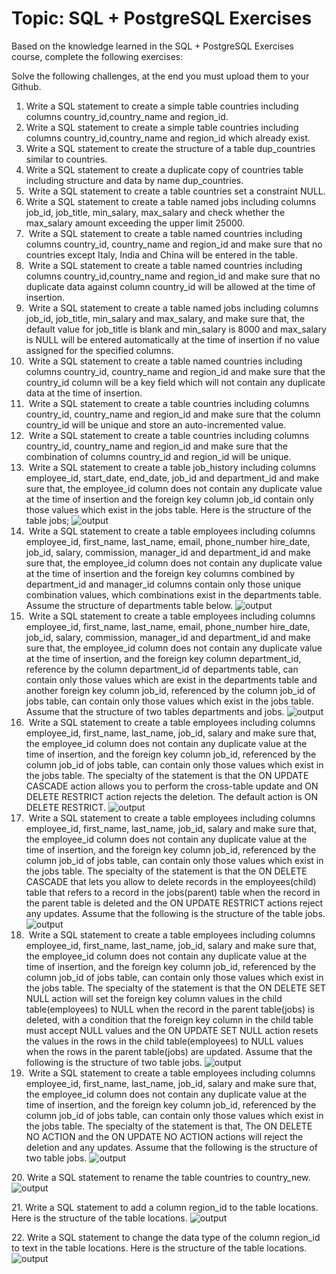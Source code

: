 # Topic:​ SQL + PostgreSQL Exercises
Based on the knowledge learned in the SQL + PostgreSQL Exercises
course, complete the following exercises:

Solve the following challenges, at the end you must upload them to
your Github.

1. Write a SQL statement to create a simple table countries including columns
country_id,country_name and region_id.
2. Write a SQL statement to create a simple table countries including columns
country_id,country_name and region_id which already exist.
3. Write a SQL statement to create the structure of a table dup_countries
similar to countries.
4. Write a SQL statement to create a duplicate copy of countries table
including structure and data by name dup_countries.
5. ​ Write a SQL statement to create a table countries set a constraint NULL.
6. Write a SQL statement to create a table named jobs including columns
job_id, job_title, min_salary, max_salary and check whether the max_salary
amount exceeding the upper limit 25000.
7. ​ Write a SQL statement to create a table named countries including columns
country_id, country_name and region_id and make sure that no countries
except Italy, India and China will be entered in the table.
8. ​ Write a SQL statement to create a table named countries including columns
country_id,country_name and region_id and make sure that no duplicate data
against column country_id will be allowed at the time of insertion.
9. ​ Write a SQL statement to create a table named jobs including columns
job_id, job_title, min_salary and max_salary, and make sure that, the default
value for job_title is blank and min_salary is 8000 and max_salary is NULL will
be entered automatically at the time of insertion if no value assigned for the
specified columns.
10. ​ Write a SQL statement to create a table named countries including
columns country_id, country_name and region_id and make sure that the
country_id column will be a key field which will not contain any duplicate data
at the time of insertion.
11. ​ Write a SQL statement to create a table countries including columns
country_id, country_name and region_id and make sure that the column
country_id will be unique and store an auto-incremented value.
12. ​ Write a SQL statement to create a table countries including columns
country_id, country_name and region_id and make sure that the combination
of columns country_id and region_id will be unique.
13. ​ Write a SQL statement to create a table job_history including columns
employee_id, start_date, end_date, job_id and department_id and make sure
that, the employee_id column does not contain any duplicate value at the time
of insertion and the foreign key column job_id contain only those values which
exist in the jobs table.
Here is the structure of the table jobs;
![output](./images/pic0.png)
14. ​ Write a SQL statement to create a table employees including columns
employee_id, first_name, last_name, email, phone_number hire_date, job_id,
salary, commission, manager_id and department_id and make sure that, the
employee_id column does not contain any duplicate value at the time of
insertion and the foreign key columns combined by department_id and
manager_id columns contain only those unique combination values, which
combinations exist in the departments table.
Assume the structure of departments table below.
![output](./images/pic1.png)
15. ​ Write a SQL statement to create a table employees including columns
employee_id, first_name, last_name, email, phone_number hire_date, job_id,
salary, commission, manager_id and department_id and make sure that, the 
employee_id column does not contain any duplicate value at the time of
insertion, and the foreign key column department_id, reference by the column
department_id of departments table, can contain only those values which are
exist in the departments table and another foreign key column job_id,
referenced by the column job_id of jobs table, can contain only those values
which exist in the jobs table.
Assume that the structure of two tables departments and jobs.
![output](./images/pic2.png)
16. ​ Write a SQL statement to create a table employees including columns
employee_id, first_name, last_name, job_id, salary and make sure that, the
employee_id column does not contain any duplicate value at the time of
insertion, and the foreign key column job_id, referenced by the column job_id
of jobs table, can contain only those values which exist in the jobs table. The
specialty of the statement is that the ON UPDATE CASCADE action allows
you to perform the cross-table update and ON DELETE RESTRICT action
rejects the deletion. The default action is ON DELETE RESTRICT.
![output](./images/pic3.png)
17. ​ Write a SQL statement to create a table employees including columns
employee_id, first_name, last_name, job_id, salary and make sure that, the
employee_id column does not contain any duplicate value at the time of
insertion, and the foreign key column job_id, referenced by the column job_id
of jobs table, can contain only those values which exist in the jobs table. The
specialty of the statement is that the ON DELETE CASCADE that lets you
allow to delete records in the employees(child) table that refers to a record in
the jobs(parent) table when the record in the parent table is deleted and the
ON UPDATE RESTRICT actions reject any updates.
Assume that the following is the structure of the table jobs.
![output](./images/pic4.png)
18. ​ Write a SQL statement to create a table employees including columns
employee_id, first_name, last_name, job_id, salary and make sure that, the
employee_id column does not contain any duplicate value at the time of
insertion, and the foreign key column job_id, referenced by the column job_id
of jobs table, can contain only those values which exist in the jobs table. The
specialty of the statement is that the ON DELETE SET NULL action will set
the foreign key column values in the child table(employees) to NULL when the
record in the parent table(jobs) is deleted, with a condition that the foreign key
column in the child table must accept NULL values and the ON UPDATE SET
NULL action resets the values in the rows in the child table(employees) to
NULL values when the rows in the parent table(jobs) are updated.
Assume that the following is the structure of two table jobs.
![output](./images/pic5.png)
19. ​ Write a SQL statement to create a table employees including columns
employee_id, first_name, last_name, job_id, salary and make sure that, the
employee_id column does not contain any duplicate value at the time of
insertion, and the foreign key column job_id, referenced by the column job_id
of jobs table, can contain only those values which exist in the jobs table. The
specialty of the statement is that, The ON DELETE NO ACTION and the ON
UPDATE NO ACTION actions will reject the deletion and any updates.
Assume that the following is the structure of two table jobs.
![output](./images/pic6.png)

20.​ Write a SQL statement to rename the table countries to country_new.
![output](./images/pic7.png)

21.​ Write a SQL statement to add a column region_id to the table locations.
Here is the structure of the table locations.
![output](./images/pic8.png)

22.​ Write a SQL statement to change the data type of the column region_id to
text in the table locations.
Here is the structure of the table locations.
![output](./images/pic9.png)

